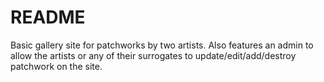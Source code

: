 # README

Basic gallery site for patchworks by two artists. Also features an admin to allow the artists or any of their surrogates to update/edit/add/destroy patchwork on the site.
